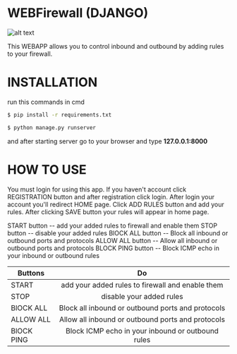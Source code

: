 # WEBFirewall (DJANGO)

![alt text](https://cdn.freelogodesign.org/files/4835a2b3c7814aeb9d0527ea5c23e472/thumb/logo_200x200.png?v=0)

This WEBAPP allows you to control inbound and outbound by adding rules to your firewall. 

# INSTALLATION

run this commands in cmd
```cmd
$ pip install -r requirements.txt
```


```cmd
$ python manage.py runserver
```

and after starting server go to your browser and type **127.0.0.1:8000**

# HOW TO USE

You must login for using this app. If you haven't account click REGISTRATION  button and after registration click login. After login your account you'll redirect HOME page.
Click ADD RULES button and add your rules. After clicking SAVE button your rules will appear in home page.

START button -- add your added rules to firewall and enable them
STOP button -- disable your added rules
BlOCK ALL button -- Block all inbound or outbound ports and protocols
ALLOW ALL button -- Allow all inbound or outbound ports and protocols
BLOCK PING button -- Block ICMP echo in your inbound or outbound rules


| Buttons       | Do           |
| ------------- |:-------------:|
| START         | add your added rules to firewall and enable them |
| STOP          | disable your added rules      |
| BlOCK ALL     | Block all inbound or outbound ports and protocols      |
| ALLOW ALL     | Allow all inbound or outbound ports and protocols      |
| BlOCK PING    | Block ICMP echo in your inbound or outbound rules      |

